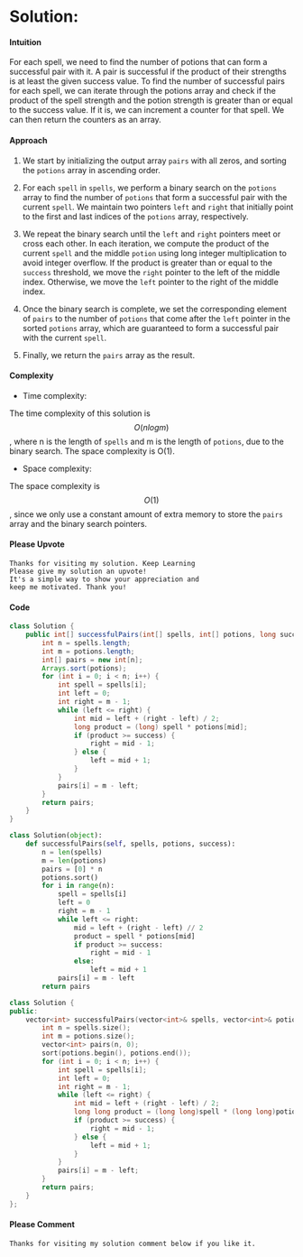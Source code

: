 # Solution:
#### Intuition
<!-- Describe your first thoughts on how to solve this problem. -->
For each spell, we need to find the number of potions that can form a successful pair with it. A pair is successful if the product of their strengths is at least the given success value. To find the number of successful pairs for each spell, we can iterate through the potions array and check if the product of the spell strength and the potion strength is greater than or equal to the success value. If it is, we can increment a counter for that spell. We can then return the counters as an array.

#### Approach
<!-- Describe your approach to solving the problem. -->
1. We start by initializing the output array `pairs` with all zeros, and sorting the `potions` array in ascending order.
 
2. For each `spell` in `spells`, we perform a binary search on the `potions` array to find the number of `potions` that form a successful pair with the current `spell`. We maintain two pointers `left` and `right` that initially point to the first and last indices
of the `potions` array, respectively.

3. We repeat the binary search until the `left` and `right` pointers meet or cross each other. In each iteration, we compute the product of the current `spell` and the middle `potion` using long integer multiplication to avoid integer overflow. If the product is greater than or equal to the `success` threshold, we move the `right` pointer to the left of the middle index. Otherwise, we move the `left` pointer to the right of the middle index.

4. Once the binary search is complete, we set the corresponding element of `pairs` to the number of `potions` that come after the `left` pointer in the sorted `potions` array, which are guaranteed to form a successful pair with the current `spell`.

5. Finally, we return the `pairs` array as the result.

#### Complexity
- Time complexity:
<!-- Add your time complexity here, e.g. $$O(n)$$ -->
The time complexity of this solution is $$O(n log m)$$, where n is the length of `spells` and m is the length of `potions`, due to the binary search. The space complexity is O(1).

- Space complexity:
<!-- Add your space complexity here, e.g. $$O(n)$$ -->
The space complexity is $$O(1)$$, since we only use a constant amount of extra memory to store the `pairs` array and the binary search pointers.





#### Please Upvote
```
Thanks for visiting my solution. Keep Learning
Please give my solution an upvote! 
It's a simple way to show your appreciation and
keep me motivated. Thank you! 
```

#### Code
``` Java
class Solution {
    public int[] successfulPairs(int[] spells, int[] potions, long success) {
        int n = spells.length;
        int m = potions.length;
        int[] pairs = new int[n];
        Arrays.sort(potions);
        for (int i = 0; i < n; i++) {
            int spell = spells[i];
            int left = 0;
            int right = m - 1;
            while (left <= right) {
                int mid = left + (right - left) / 2;
                long product = (long) spell * potions[mid];
                if (product >= success) {
                    right = mid - 1;
                } else {
                    left = mid + 1;
                }
            }
            pairs[i] = m - left;
        }
        return pairs;
    }
}

```
``` Python
class Solution(object):
    def successfulPairs(self, spells, potions, success):
        n = len(spells)
        m = len(potions)
        pairs = [0] * n
        potions.sort()
        for i in range(n):
            spell = spells[i]
            left = 0
            right = m - 1
            while left <= right:
                mid = left + (right - left) // 2
                product = spell * potions[mid]
                if product >= success:
                    right = mid - 1
                else:
                    left = mid + 1
            pairs[i] = m - left
        return pairs

```
``` cpp
class Solution {
public:
    vector<int> successfulPairs(vector<int>& spells, vector<int>& potions, long long success) {
        int n = spells.size();
        int m = potions.size();
        vector<int> pairs(n, 0);
        sort(potions.begin(), potions.end());
        for (int i = 0; i < n; i++) {
            int spell = spells[i];
            int left = 0;
            int right = m - 1;
            while (left <= right) {
                int mid = left + (right - left) / 2;
                long long product = (long long)spell * (long long)potions[mid];
                if (product >= success) {
                    right = mid - 1;
                } else {
                    left = mid + 1;
                }
            }
            pairs[i] = m - left;
        }
        return pairs;
    }
};

```
#### Please Comment
```
Thanks for visiting my solution comment below if you like it.
```